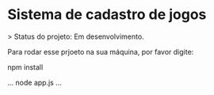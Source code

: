 <h1>Sistema de cadastro de jogos</h1>
> Status do projeto: Em desenvolvimento.


Para rodar esse prjoeto na sua máquina, por favor digite:

npm install

...
node app.js
...


